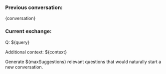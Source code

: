 ### Previous conversation:
{conversation}

### Current exchange:
Q: ${query}

Additional context: ${context}

Generate ${maxSuggestions} relevant questions that would naturally start a new conversation.